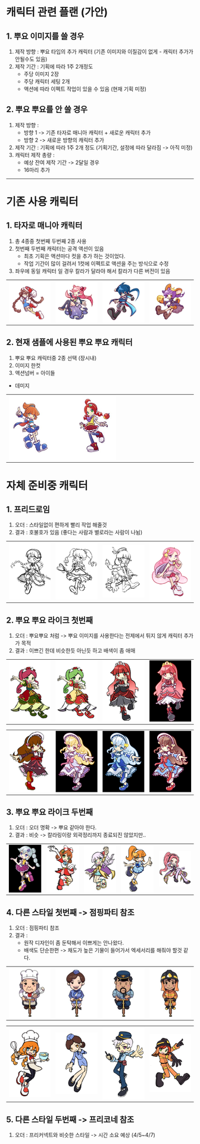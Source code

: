 # 캐릭터 관련 플랜 (가안)
## 1. 뿌요 이미지를 쓸 경우 
1) 제작 방향 : 뿌요 타입의 추가 캐릭터 (기존 이미지와 이질감이 없게 - 캐릭터 추가가 안될수도 있음)
2) 제작 기간 : 기획에 따라 1주 2개정도
    - 주당 이미지 2장 
    - 주당 캐릭터 세팅 2개 
    - 액션에 따라 이펙트 작업이 있을 수 있음 (현재 기획 미정)

## 2. 뿌요 뿌요를 안 쓸 경우 
1) 제작 방향 :
    - 방향 1 -> 기존 타자로 매니아 캐릭터 + 새로운 캐릭터 추가
    - 방향 2 -> 새로운 방향의 캐릭터 추가 
3) 제작 기간 : 기획에 따라 1주 2개 정도 (기획기간, 설정에 따라 달라짐 -> 아직 미정)
4) 캐릭터 제작 총량 : 
    - 예상 잔여 제작 기간 -> 2달일 경우 
    - 16마리 추가  

---

# 기존 사용 캐릭터 
## 1. 타자로 매니아 캐릭터
1) 총 4종중 첫번째 두번째 2종 사용
2) 첫번째 두번째 캐릭터는 공격 액션이 있음 
    - 최초 기획은 액션마다 컷을 추가 하는 것이었다.
    - 작업 기간이 많이 걸려서 1컷에 이펙트로 액션을 주는 방식으로 수정 
3) 좌우에 동일 캐릭터 일 경우 칼라가 달라야 해서 칼라가 다른 버전이 있음

<table width = 100%><tr>
    <td width = 25% ><img src ="image/Ch/Mari_1p.png"></td>
    <td width = 25% ><img src ="image/Ch/Sora_1p.png"></td>
    <td width = 25% ><img src ="image/Ch/Ice_1p.png"></td>
    <td width = 25% ><img src ="image/Ch/Cheda_2p.png"></td>
</tr></table>

## 2. 현재 샘플에 사용된 뿌요 뿌요 캐릭터 
1) 뿌요 뿌요 캐릭터중 2종 선택 (장시내)
2) 이미지 한컷
3) 액션넘버 
  = 아이들 
  - 데미지

<table width = 100%><tr>
    <td width = 60% ><img src ="image/Ch/photo_2023-03-31_15-40-34.jpg"></td>
    <td width = 40%></td>
</tr></table>

# 자체 준비중 캐릭터 
## 1. 프리드로임
1) 오더 : 스타일없이 편하게 빨리 작업 해줄것
2) 결과 : 호불호가 있음 (좋다는 사람과 별로라는 사람이 나뉨)

<table width = 100%><tr>
    <td width = 25% ><img src ="image/Ch/photo_2023-03-20_12-12-00_B.jpg"></td>
    <td width = 25% ><img src ="image/Ch/photo_2023-03-20_12-12-00.jpg"></td>
    <td width = 25% ><img src ="image/Ch/photo_2023-03-20_12-12-01.jpg"></td>
    <td width = 25% ><img src ="image/Ch/ch)_2.png"></td>
</tr></table>

## 2. 뿌요 뿌요 라이크 첫번째 
1) 오더 : 뿌요뿌요 처럼 -> 뿌요 이미지를 사용한다는 전제에서 튀지 않게 캐릭터 추가가 목적 
2) 결과 : 이쁘긴 한데 비슷한듯 아닌듯 하고 배색이 좀 애매

<table width = 100%><tr>
    <td width = 25% ><img src=image/Ch/photo_2023-03-22_15-41-02.jpg></td>
    <td width = 25% ><img src=image/Ch/photo_2023-03-22_15-52-53.jpg></td>
    <td width = 25% ><img src=image/Ch/photo_2023-03-22_18-01-25.jpg></td>
    <td width = 25% ><img src=image/Ch/photo_2023-03-24_11-01-52.jpg></td>
</tr></table>

<table width = 100%><tr>
    <td width = 25% ><img src=image/Ch/photo_2023-03-24_13-26-43.jpg></td>
    <td width = 25% ><img src=image/Ch/photo_2023-03-27_18-17-18.jpg></td>
    <td width = 25% ><img src=image/Ch/photo_2023-03-28_18-32-44.jpg></td>
    <td width = 25% ><img src=image/Ch/photo_2023-03-27_22-26-46.jpg></td>
</tr></table>

## 3. 뿌요 뿌요 라이크 두번째
1) 오더 : 오더 명확 -> 뿌요 같아야 한다.
2) 결과 : 비슷 -> 칼라링이랑 외곽정리까지 종료되진 않았지만..  

<table width = 100%><tr>    
    <td width = 20% ><img src=image/Ch/photo_2023-03-31_13-44-53.jpg></td>
    <td width = 20% ><img src=image/Ch/photo_2023-04-03_10-48-47_B.jpg></td>
    <td width = 20% ><img src=image/Ch/photo_2023-04-03_10-48-48.jpg></td>
    <td width = 20% ><img src=image/Ch/photo_2023-03-31_13-44-54.jpg></td>
    <td width = 20% ><img src=image/Ch/photo_2023-04-03_10-48-46.jpg></td>
</tr></table>

## 4. 다른 스타일 첫번째 -> 점핑파티 참조
1) 오더 : 점핑파티 참조 
2) 결과 : 
    - 원작 디자인이 좀 둔탁해서 이쁘게는 안나왔다. 
    - 배색도 단순한편 -> 채도가 높은 기물이 들어가서 엑세서리를 해줘야 할것 같다.    

<table width = 100%><tr>    
    <td width = 25% ><img src=image/Ch/photo_2023-04-03_16-21-07.jpg></td>
    <td width = 25% ><img src=image/Ch/photo_2023-04-03_16-21-06_C.jpg></td>
    <td width = 25% ><img src=image/Ch/photo_2023-04-03_16-21-06.jpg></td>
    <td width = 25% ><img src=image/Ch/photo_2023-04-03_16-21-06_B.jpg></td>
</tr></table>

<table width = 100%><tr>
    <td width = 25% ><img src=image/Ch/photo_2023-04-03_18-53-07.jpg></td>
    <td width = 25% ><img src=image/Ch/photo_2023-04-03_17-34-22.jpg></td>
    <td width = 25% ><img src=image/Ch/photo_2023-04-04_12-40-25.jpg></td>
    <td width = 25% ><img src=image/Ch/photo_2023-04-04_14-34-18.jpg></td>
</tr></table>

## 5. 다른 스타일 두번째 -> 프리코네 참조
1) 오더 : 프리커넥트와 비슷한 스타일 -> 시간 소요 예상 (4/5~4/7)
